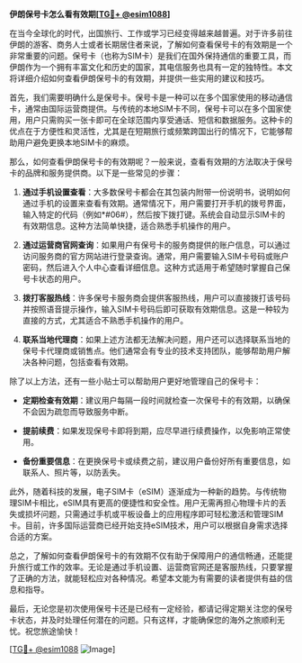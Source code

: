 **伊朗保号卡怎么看有效期[[TG💪+ @esim1088](https://t.me/s/esim1088)]**

在当今全球化的时代，出国旅行、工作或学习已经变得越来越普遍。对于许多前往伊朗的游客、商务人士或者长期居住者来说，了解如何查看保号卡的有效期是一个非常重要的问题。保号卡（也称为SIM卡）是我们在国外保持通信的重要工具，而伊朗作为一个拥有丰富文化和历史的国家，其电信服务也具有一定的独特性。本文将详细介绍如何查看伊朗保号卡的有效期，并提供一些实用的建议和技巧。

首先，我们需要明确什么是保号卡。保号卡是一种可以在多个国家使用的移动通信卡，通常由国际运营商提供。与传统的本地SIM卡不同，保号卡可以在多个国家使用，用户只需购买一张卡即可在全球范围内享受通话、短信和数据服务。这种卡的优点在于方便性和灵活性，尤其是在短期旅行或频繁跨国出行的情况下，它能够帮助用户避免更换本地SIM卡的麻烦。

那么，如何查看伊朗保号卡的有效期呢？一般来说，查看有效期的方法取决于保号卡的品牌和服务提供商。以下是一些常见的步骤：

1. **通过手机设置查看**：大多数保号卡都会在其包装内附带一份说明书，说明如何通过手机的设置来查看有效期。通常情况下，用户需要打开手机的拨号界面，输入特定的代码（例如*#06#），然后按下拨打键。系统会自动显示SIM卡的有效期信息。这种方法简单快捷，适合熟悉手机操作的用户。

2. **通过运营商官网查询**：如果用户有保号卡的服务商提供的账户信息，可以通过访问服务商的官方网站进行登录查询。通常，用户需要输入SIM卡号码或账户密码，然后进入个人中心查看详细信息。这种方式适用于希望随时掌握自己保号卡状态的用户。

3. **拨打客服热线**：许多保号卡服务商会提供客服热线，用户可以直接拨打该号码并按照语音提示操作，输入SIM卡号码后即可获取有效期信息。这是一种较为直接的方式，尤其适合不熟悉手机操作的用户。

4. **联系当地代理商**：如果上述方法都无法解决问题，用户还可以选择联系当地的保号卡代理商或销售点。他们通常会有专业的技术支持团队，能够帮助用户解决各种问题，包括查看有效期。

除了以上方法，还有一些小贴士可以帮助用户更好地管理自己的保号卡：

- **定期检查有效期**：建议用户每隔一段时间就检查一次保号卡的有效期，以确保不会因为疏忽而导致服务中断。
  
- **提前续费**：如果发现保号卡即将到期，应尽早进行续费操作，以免影响正常使用。

- **备份重要信息**：在更换保号卡或续费之前，建议用户备份好所有重要信息，如联系人、照片等，以防丢失。

此外，随着科技的发展，电子SIM卡（eSIM）逐渐成为一种新的趋势。与传统物理SIM卡相比，eSIM具有更高的便捷性和安全性。用户无需再担心物理卡片的丢失或损坏问题，只需通过手机或平板设备上的应用程序即可轻松激活和管理SIM卡。目前，许多国际运营商已经开始支持eSIM技术，用户可以根据自身需求选择合适的方案。

总之，了解如何查看伊朗保号卡的有效期不仅有助于保障用户的通信畅通，还能提升旅行或工作的效率。无论是通过手机设置、运营商官网还是客服热线，只要掌握了正确的方法，就能轻松应对各种情况。希望本文能为有需要的读者提供有益的信息和指导。

最后，无论您是初次使用保号卡还是已经有一定经验，都请记得定期关注您的保号卡状态，并及时处理任何潜在的问题。只有这样，才能确保您的海外之旅顺利无忧。祝您旅途愉快！

[[TG💪+ @esim1088](https://t.me/s/esim1088) ![Image](https://i.postimg.cc/4NQfJmqS/Snipaste-2025-05-13-00-14-12.png)]